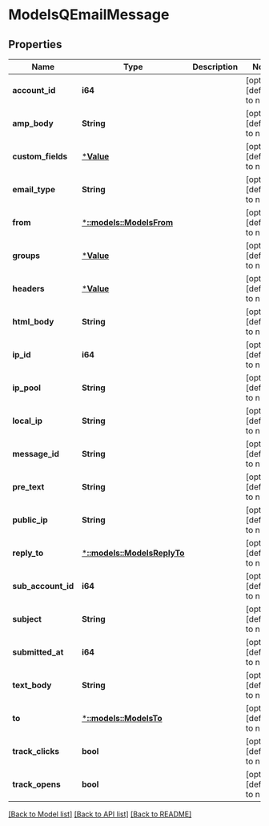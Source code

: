 # ModelsQEmailMessage

## Properties
Name | Type | Description | Notes
------------ | ------------- | ------------- | -------------
**account_id** | **i64** |  | [optional] [default to null]
**amp_body** | **String** |  | [optional] [default to null]
**custom_fields** | [***Value**](Value.md) |  | [optional] [default to null]
**email_type** | **String** |  | [optional] [default to null]
**from** | [***::models::ModelsFrom**](models.From.md) |  | [optional] [default to null]
**groups** | [***Value**](Value.md) |  | [optional] [default to null]
**headers** | [***Value**](Value.md) |  | [optional] [default to null]
**html_body** | **String** |  | [optional] [default to null]
**ip_id** | **i64** |  | [optional] [default to null]
**ip_pool** | **String** |  | [optional] [default to null]
**local_ip** | **String** |  | [optional] [default to null]
**message_id** | **String** |  | [optional] [default to null]
**pre_text** | **String** |  | [optional] [default to null]
**public_ip** | **String** |  | [optional] [default to null]
**reply_to** | [***::models::ModelsReplyTo**](models.ReplyTo.md) |  | [optional] [default to null]
**sub_account_id** | **i64** |  | [optional] [default to null]
**subject** | **String** |  | [optional] [default to null]
**submitted_at** | **i64** |  | [optional] [default to null]
**text_body** | **String** |  | [optional] [default to null]
**to** | [***::models::ModelsTo**](models.To.md) |  | [optional] [default to null]
**track_clicks** | **bool** |  | [optional] [default to null]
**track_opens** | **bool** |  | [optional] [default to null]

[[Back to Model list]](../README.md#documentation-for-models) [[Back to API list]](../README.md#documentation-for-api-endpoints) [[Back to README]](../README.md)


